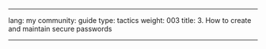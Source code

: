 

---

lang: my
community: guide
type: tactics
weight: 003
title: 3. How to create and maintain secure passwords

---

<stub>

